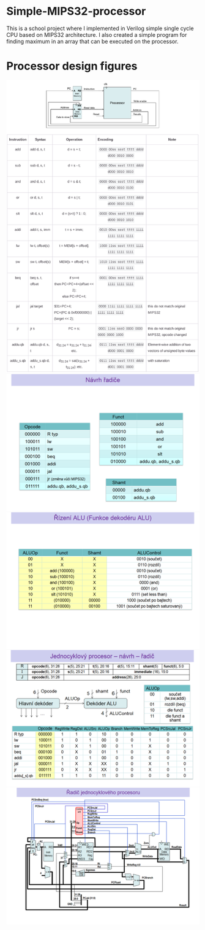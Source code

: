 # Simple-MIPS32-processor
This is a school project where I implemented in Verilog simple single cycle CPU based on MIPS32 architecture. I also created a simple program for finding maximum in an array that can be executed on the processor.

# Processor design figures
![](screenshots/05.png)
![](screenshots/01.png)
![](screenshots/02.png)
![](screenshots/03.png)
![](screenshots/04.png)
